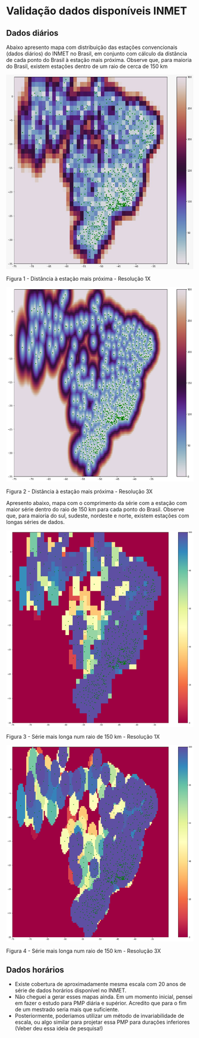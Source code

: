 <h1 align="left"> Validação dados disponíveis INMET </h1>

## Dados diários
Abaixo apresento mapa com distribuição das estações convencionais (dados diários) do INMET no Brasil, em conjunto com cálculo da distância de cada ponto do Brasil à estação mais próxima. Observe que, para maioria do Brasil, existem estações dentro de um raio de cerca de 150 km

![Distância à estação mais próxima - Resolução 1X](https://raw.githubusercontent.com/pedro-lage/brazil-pmp/main/00_Images/distanciaEstacoes_X1.png)

Figura 1 - Distância à estação mais próxima - Resolução 1X



![Distância à estação mais próxima - Resolução 3X](https://raw.githubusercontent.com/pedro-lage/brazil-pmp/main/00_Images/distanciaEstacoes_X3.png)

Figura 2 - Distância à estação mais próxima - Resolução 3X


Apresento abaixo, mapa com o comprimento da série com a estação com maior série dentro do raio de 150 km para cada ponto do Brasil. Observe que, para maioria do sul, sudeste, nordeste e norte, existem estações com longas séries de dados.

![Distância à estação mais próxima - Resolução 1X](https://raw.githubusercontent.com/pedro-lage/brazil-pmp/main/00_Images/comprimentoSeries_R150km_X1.png)

Figura 3 - Série mais longa num raio de 150 km - Resolução 1X



![Distância à estação mais próxima - Resolução 1X](https://raw.githubusercontent.com/pedro-lage/brazil-pmp/main/00_Images/comprimentoSeries_R150km_X3.png)

Figura 4 - Série mais longa num raio de 150 km - Resolução 3X


## Dados horários
 - Existe cobertura de aproximadamente mesma escala com 20 anos de série de dados horários disponível no INMET. 
 - Não cheguei a gerar esses mapas ainda. Em um momento inicial, pensei em fazer o estudo para PMP diária e supérior. Acredito que para o fim de um mestrado seria mais que suficiente. 
 - Posteriormente, poderiamos utilizar um método de invariabilidade de escala, ou algo similar para projetar essa PMP para durações inferiores (Veber deu essa ideia de pesquisa!)
